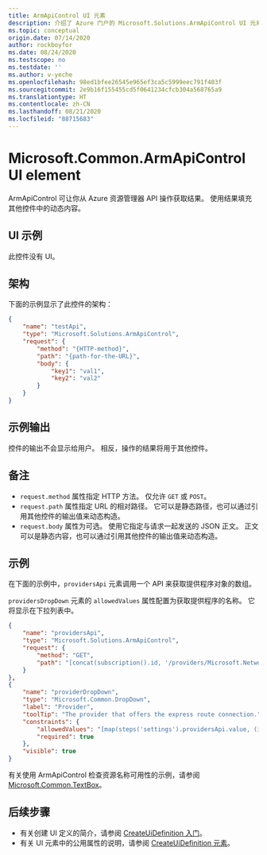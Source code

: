 ```yaml
---
title: ArmApiControl UI 元素
description: 介绍了 Azure 门户的 Microsoft.Solutions.ArmApiControl UI 元素。 用于调用 API 操作。
ms.topic: conceptual
origin.date: 07/14/2020
author: rockboyfor
ms.date: 08/24/2020
ms.testscope: no
ms.testdate: ''
ms.author: v-yeche
ms.openlocfilehash: 98ed1bfee26545e965ef3ca5c5999eec791f403f
ms.sourcegitcommit: 2e9b16f155455cd5f0641234cfcb304a568765a9
ms.translationtype: HT
ms.contentlocale: zh-CN
ms.lasthandoff: 08/21/2020
ms.locfileid: "88715683"
---
```

<!--Verify Successfully-->
# <a name="microsoftcommonarmapicontrol-ui-element"></a>Microsoft.Common.ArmApiControl UI element

ArmApiControl 可让你从 Azure 资源管理器 API 操作获取结果。 使用结果填充其他控件中的动态内容。

## <a name="ui-sample"></a>UI 示例

此控件没有 UI。

## <a name="schema"></a>架构

下面的示例显示了此控件的架构：

```json
{
    "name": "testApi",
    "type": "Microsoft.Solutions.ArmApiControl",
    "request": {
        "method": "{HTTP-method}",
        "path": "{path-for-the-URL}",
        "body": {
            "key1": "val1",
            "key2": "val2"
        }
    }
}
```

## <a name="sample-output"></a>示例输出

控件的输出不会显示给用户。 相反，操作的结果将用于其他控件。

## <a name="remarks"></a>备注

- `request.method` 属性指定 HTTP 方法。 仅允许 `GET` 或 `POST`。
- `request.path` 属性指定 URL 的相对路径。 它可以是静态路径，也可以通过引用其他控件的输出值来动态构造。
- `request.body` 属性为可选。 使用它指定与请求一起发送的 JSON 正文。 正文可以是静态内容，也可以通过引用其他控件的输出值来动态构造。

## <a name="example"></a>示例

在下面的示例中，`providersApi` 元素调用一个 API 来获取提供程序对象的数组。

`providersDropDown` 元素的 `allowedValues` 属性配置为获取提供程序的名称。 它将显示在下拉列表中。

```json
{
    "name": "providersApi",
    "type": "Microsoft.Solutions.ArmApiControl",
    "request": {
        "method": "GET",
        "path": "[concat(subscription().id, '/providers/Microsoft.Network/expressRouteServiceProviders?api-version=2019-02-01')]"
    }
},
{
    "name": "providerDropDown",
    "type": "Microsoft.Common.DropDown",
    "label": "Provider",
    "toolTip": "The provider that offers the express route connection.",
    "constraints": {
        "allowedValues": "[map(steps('settings').providersApi.value, (item) => parse(concat('{\"label\":\"', item.name, '\",\"value\":\"', item.name, '\"}')))]",
        "required": true
    },
    "visible": true
}
```

有关使用 ArmApiControl 检查资源名称可用性的示例，请参阅 [Microsoft.Common.TextBox](microsoft-common-textbox.md)。

## <a name="next-steps"></a>后续步骤

* 有关创建 UI 定义的简介，请参阅 [CreateUiDefinition 入门](create-uidefinition-overview.md)。
* 有关 UI 元素中的公用属性的说明，请参阅 [CreateUiDefinition 元素](create-uidefinition-elements.md)。

<!-- Update_Description: new article about microsoft solutions armapicontrol -->
<!--NEW.date: 08/24/2020-->